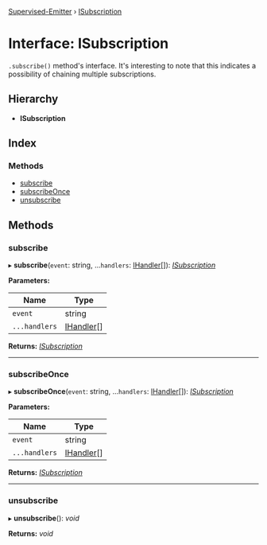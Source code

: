 [Supervised-Emitter](../README.md) › [ISubscription](isubscription.md)

# Interface: ISubscription

`.subscribe()` method's interface.
It's interesting to note that this indicates
a possibility of chaining multiple subscriptions.

## Hierarchy

* **ISubscription**

## Index

### Methods

* [subscribe](isubscription.md#subscribe)
* [subscribeOnce](isubscription.md#subscribeonce)
* [unsubscribe](isubscription.md#unsubscribe)

## Methods

###  subscribe

▸ **subscribe**(`event`: string, ...`handlers`: [IHandler](../README.md#ihandler)[]): *[ISubscription](isubscription.md)*

**Parameters:**

Name | Type |
------ | ------ |
`event` | string |
`...handlers` | [IHandler](../README.md#ihandler)[] |

**Returns:** *[ISubscription](isubscription.md)*

___

###  subscribeOnce

▸ **subscribeOnce**(`event`: string, ...`handlers`: [IHandler](../README.md#ihandler)[]): *[ISubscription](isubscription.md)*

**Parameters:**

Name | Type |
------ | ------ |
`event` | string |
`...handlers` | [IHandler](../README.md#ihandler)[] |

**Returns:** *[ISubscription](isubscription.md)*

___

###  unsubscribe

▸ **unsubscribe**(): *void*

**Returns:** *void*
